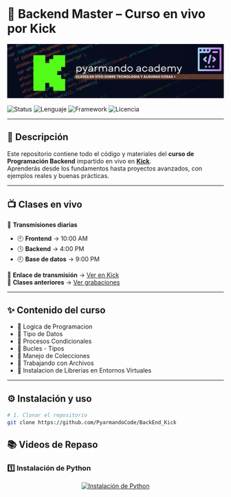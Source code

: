 # 🚀 Backend Master – Curso en vivo por Kick

![Banner del Curso](assets/banner.png)

![Status](https://img.shields.io/badge/Status-Activo-brightgreen?style=flat-square)
![Lenguaje](https://img.shields.io/badge/Python-3.11-blue?style=flat-square)
![Framework](https://img.shields.io/badge/Django-4.2-green?style=flat-square)
![Licencia](https://img.shields.io/badge/License-MIT-yellow?style=flat-square)

---

## 📌 Descripción

Este repositorio contiene todo el código y materiales del **curso de Programación Backend** impartido en vivo en **[Kick](https://kick.com/pyarmandoacademy)**.  
Aprenderás desde los fundamentos hasta proyectos avanzados, con ejemplos reales y buenas prácticas.

---

## 📺 Clases en vivo

🎥 **Transmisiones diarias**  
- 🕙 **Frontend** → 10:00 AM  
- 🕓 **Backend** → 4:00 PM  
- 🕘 **Base de datos** → 9:00 PM  

📍 **Enlace de transmisión** → [Ver en Kick](https://kick.com/pyarmandoacademy)  
📂 **Clases anteriores** → [Ver grabaciones](https://kick.com/pyarmandoacademy/videos)

---

## ✨ Contenido del curso

- 🔹 Logica de Programacion
- 🔹 Tipo de Datos
- 🔹 Procesos Condicionales
- 🔹 Bucles - Tipos 
- 🔹 Manejo de Colecciones
- 🔹 Trabajando con Archivos
- 🔹 Instalacion de Librerias en Entornos Virtuales

---


## ⚙️ Instalación y uso

```bash
# 1. Clonar el repositorio
git clone https://github.com/PyarmandoCode/BackEnd_Kick

```
## 📚 Videos de Repaso

### 1️⃣ Instalación de Python
<p align="center">
  <a href="https://youtu.be/Ij89scb630s">
    <img src="https://img.youtube.com/vi/Ij89scb630s/0.jpg" alt="Instalación de Python" width="300">
  </a>
</p>

